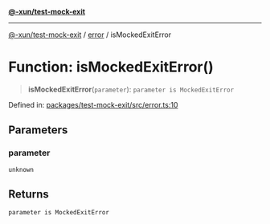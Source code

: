 [**@-xun/test-mock-exit**](../../README.md)

***

[@-xun/test-mock-exit](../../README.md) / [error](../README.md) / isMockedExitError

# Function: isMockedExitError()

> **isMockedExitError**(`parameter`): `parameter is MockedExitError`

Defined in: [packages/test-mock-exit/src/error.ts:10](https://github.com/Xunnamius/test-utils/blob/5fdb9eb7dff672b03b96569bf67d2bcbcba06f5b/packages/test-mock-exit/src/error.ts#L10)

## Parameters

### parameter

`unknown`

## Returns

`parameter is MockedExitError`
